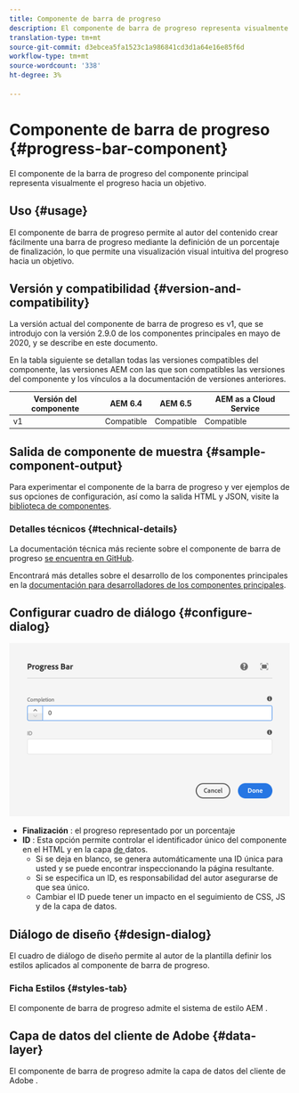 ```yaml
---
title: Componente de barra de progreso
description: El componente de barra de progreso representa visualmente el progreso hacia un objetivo
translation-type: tm+mt
source-git-commit: d3ebcea5fa1523c1a986841cd3d1a64e16e85f6d
workflow-type: tm+mt
source-wordcount: '338'
ht-degree: 3%

---
```



# Componente de barra de progreso {#progress-bar-component}

El componente de la barra de progreso del componente principal representa visualmente el progreso hacia un objetivo.

## Uso {#usage}

El componente de barra de progreso permite al autor del contenido crear fácilmente una barra de progreso mediante la definición de un porcentaje de finalización, lo que permite una visualización visual intuitiva del progreso hacia un objetivo.

## Versión y compatibilidad {#version-and-compatibility}

La versión actual del componente de barra de progreso es v1, que se introdujo con la versión 2.9.0 de los componentes principales en mayo de 2020, y se describe en este documento.

En la tabla siguiente se detallan todas las versiones compatibles del componente, las versiones AEM con las que son compatibles las versiones del componente y los vínculos a la documentación de versiones anteriores.

| Versión del componente | AEM 6.4   | AEM 6.5 | AEM as a Cloud Service |
|---|---|---|---|
| v1 | Compatible | Compatible | Compatible |

## Salida de componente de muestra {#sample-component-output}

Para experimentar el componente de la barra de progreso y ver ejemplos de sus opciones de configuración, así como la salida HTML y JSON, visite la [biblioteca de componentes](https://adobe.com/go/aem_cmp_library_progressbar).

### Detalles técnicos {#technical-details}

La documentación técnica más reciente sobre el componente de barra de progreso [se encuentra en GitHub](https://adobe.com/go/aem_cmp_tech_progress_v1).

Encontrará más detalles sobre el desarrollo de los componentes principales en la [documentación para desarrolladores de los componentes principales](/help/developing/overview.md).

## Configurar cuadro de diálogo {#configure-dialog}

![Cuadro de diálogo de edición del componente de barra de progreso](/help/assets/progress-bar-edit.png)

* **Finalización** : el progreso representado por un porcentaje
* **ID** : Esta opción permite controlar el identificador único del componente en el HTML y en la capa [ de ](/help/developing/data-layer/overview.md)datos.
   * Si se deja en blanco, se genera automáticamente una ID única para usted y se puede encontrar inspeccionando la página resultante.
   * Si se especifica un ID, es responsabilidad del autor asegurarse de que sea único.
   * Cambiar el ID puede tener un impacto en el seguimiento de CSS, JS y de la capa de datos.

## Diálogo de diseño {#design-dialog}

El cuadro de diálogo de diseño permite al autor de la plantilla definir los estilos aplicados al componente de barra de progreso.

### Ficha Estilos {#styles-tab}

El componente de barra de progreso admite el sistema de estilo AEM [](/help/get-started/authoring.md#component-styling).

## Capa de datos del cliente de Adobe {#data-layer}

El componente de barra de progreso admite la capa de datos del cliente de Adobe [](/help/developing/data-layer/overview.md).
